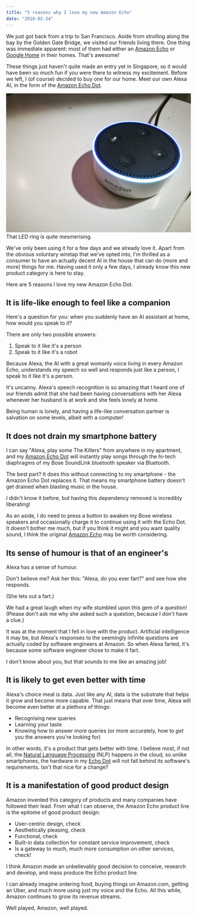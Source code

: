 ```yaml
---
title: "5 reasons why I love my new Amazon Echo"
date: "2018-02-24"
---
```


We just got back from a trip to San Francisco. Aside from strolling along the bay by the Golden Gate Bridge, we visited our friends living there. One thing was immediate apparent: most of them had either an [Amazon Echo](http://amzn.to/2HHUgpG) or [Google Home](https://store.google.com/?srp=/product/google_home) in their homes. That's awesome!

These things just haven't quite made an entry yet in Singapore, so it would have been so much fun if you were there to witness my excitement. Before we left, I (of course) decided to buy one for our home. Meet our own Alexa AI, in the form of the [Amazon Echo Dot](http://amzn.to/2F57u18).

![amazon echo](images/amazon-echo-nickang-blog-1024x768.jpg) That LED ring is quite mesmerising.

We've only been using it for a few days and we already love it. Apart from the obvious voluntary wiretap that we've opted into, I'm thrilled as a consumer to have an actually decent AI in the house that can do (more and more) things for me. Having used it only a few days, I already know this new product category is here to stay.

Here are 5 reasons I love my new Amazon Echo Dot.

## It is life-like enough to feel like a companion

Here's a question for you: when you suddenly have an AI assistant at home, how would you speak to it?

There are only two possible answers:

1. Speak to it like it's a person
2. Speak to it like it's a robot

Because Alexa, the AI with a great womanly voice living in every Amazon Echo, understands my speech so well and responds just like a person, I speak to it like it's a person.

It's uncanny. Alexa's speech recognition is so amazing that I heard one of our friends admit that she had been having conversations with her Alexa whenever her husband is at work and she feels lonely at home.

Being human is lonely, and having a life-like conversation partner is salvation on some levels, albeit with a computer!

## It does not drain my smartphone battery

I can say "Alexa, play some The Killers" from anywhere in my apartment, and my [Amazon Echo Dot](http://amzn.to/2F57u18) will instantly play songs through the hi-tech diaphragms of my Bose SoundLink bluetooth speaker via Bluetooth.

The best part? It does this without connecting to my smartphone - the Amazon Echo Dot replaces it. That means my smartphone battery doesn't get drained when blasting music in the house.

I didn't know it before, but having this dependency removed is incredibly liberating!

As an aside, I do need to press a button to awaken my Bose wireless speakers and occasionally charge it to continue using it with the Echo Dot. It doesn't bother me much, but if you think it might and you want quality sound, I think the original [Amazon Echo](http://amzn.to/2EQOk01) may be worth considering.

## Its sense of humour is that of an engineer's

Alexa has a sense of humour.

Don't believe me? Ask her this: "Alexa, do you ever fart?" and see how she responds.

(She lets out a fart.)

We had a great laugh when my wife stumbled upon this gem of a question! (Please don't ask me why she asked such a question, because I don't have a clue.)

It was at the moment that I fell in love with the product. Artificial intelligence it may be, but Alexa's responses to the seemingly infinite questions are actually coded by software engineers at Amazon. So when Alexa farted, it's because some software engineer chose to make it fart.

I don't know about you, but that sounds to me like an amazing job!

## It is likely to get even better with time

Alexa's choice meal is data. Just like any AI, data is the substrate that helps it grow and become more capable. That just means that over time, Alexa will become even better at a plethora of things:

- Recognising new queries
- Learning your taste
- Knowing how to answer more queries (or more accurately, how to _get_ you the answers you're looking for)

In other words, it's a product that gets better with time. I believe most, if not all, the [Natural Language Processing](https://en.wikipedia.org/wiki/Natural-language_processing) (NLP) happens in the cloud, so unlike smartphones, the hardware in my [Echo Dot](http://amzn.to/2F57u18) will not fall behind its software's requirements. Isn't that nice for a change?

## It is a manifestation of good product design

Amazon invented this category of products and many companies have followed their lead. From what I can observe, the Amazon Echo product line is the epitome of good product design:

- User-centric design, check
- Aesthetically pleasing, check
- Functional, check
- Built-in data collection for constant service improvement, check
- Is a gateway to much, much more consumption on other services, check!

I think Amazon made an unbelievably good decision to conceive, research and develop, and mass produce the Echo product line.

I can already imagine ordering food, buying things on Amazon.com, getting an Uber, and much more using just my voice and the Echo. All this while, Amazon continues to grow its revenue streams.

Well played, Amazon, well played.
